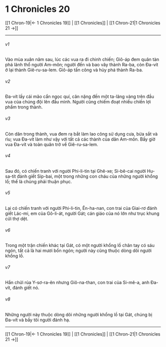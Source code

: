 # 1 Chronicles 20

[[1 Chron-19|← 1 Chronicles 19]] | [[1 Chronicles]] | [[1 Chron-21|1 Chronicles 21 →]]
***



###### v1 
Vào mùa xuân năm sau, lúc các vua ra đi chinh chiến; Giô-áp đem quân tàn phá lãnh thổ người Am-môn; người đến và bao vây thành Ra-ba, còn Đa-vít ở lại thành Giê-ru-sa-lem. Giô-áp tấn công và hủy phá thành Ra-ba. 

###### v2 
Đa-vít lấy cái mão cẩn ngọc quí, cân nặng đến một ta-lâng vàng trên đầu vua của chúng đội lên đầu mình. Người cũng chiếm đoạt nhiều chiến lợi phẩm trong thành. 

###### v3 
Còn dân trong thành, vua đem ra bắt làm lao công sử dụng cưa, bừa sắt và rìu; vua Đa-vít làm như vậy với tất cả các thành của dân Am-môn. Bấy giờ vua Đa-vít và toàn quân trở về Giê-ru-sa-lem. 

###### v4 
Sau đó, có chiến tranh với người Phi-li-tin tại Ghê-xe; Si-bê-cai người Hu-sa-tít đánh giết Síp-bai, một trong những con cháu của những người khổng lồ; thế là chúng phải thuận phục. 

###### v5 
Lại có chiến tranh với người Phi-li-tin, Ên-ha-nan, con trai của Giai-rơ đánh giết Lác-mi, em của Gô-li-át, người Gát; cán giáo của nó lớn như trục khung cửi thợ dệt. 

###### v6 
Trong một trận chiến khác tại Gát, có một người khổng lồ chân tay có sáu ngón, tất cả là hai mươi bốn ngón; người này cũng thuộc dòng dõi người khổng lồ. 

###### v7 
Hắn chửi rủa Y-sơ-ra-ên nhưng Giô-na-than, con trai của Si-mê-a, anh Đa-vít, đánh giết nó. 

###### v8 
Những người này thuộc dòng dõi những người khổng lồ tại Gát, chúng bị Đa-vít và bầy tôi người đánh hạ.

***
[[1 Chron-19|← 1 Chronicles 19]] | [[1 Chronicles]] | [[1 Chron-21|1 Chronicles 21 →]]
